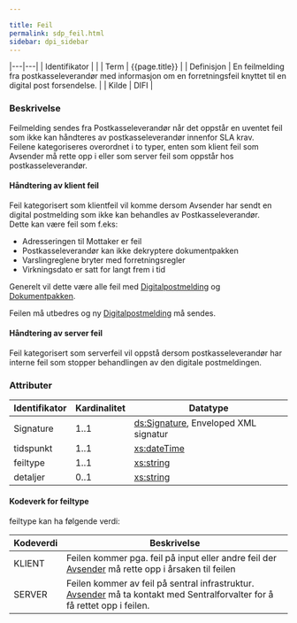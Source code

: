 ```yaml
---

title: Feil  
permalink: sdp_feil.html
sidebar: dpi_sidebar
---
```


|---|---|
| Identifikator |  |
| Term          | {{page.title}} |
| Definisjon    | En feilmelding fra postkasseleverandør med informasjon om en forretningsfeil knyttet til en digital post forsendelse. |
| Kilde         | DIFI |

### Beskrivelse

Feilmelding sendes fra Postkasseleverandør når det oppstår en uventet
feil som ikke kan håndteres av postkasseleverandør innenfor SLA krav.  
Feilene kategoriseres overordnet i to typer, enten som klient feil som
Avsender må rette opp i eller som server feil som oppstår hos
postkasseleverandør.

#### Håndtering av klient feil

Feil kategorisert som klientfeil vil komme dersom Avsender har sendt en
digital postmelding som ikke kan behandles av Postkasseleverandør.  
Dette kan være feil som f.eks:

  - Adresseringen til Mottaker er feil
  - Postkasseleverandør kan ikke dekryptere dokumentpakken
  - Varslingreglene bryter med forretningsregler
  - Virkningsdato er satt for langt frem i tid

Generelt vil dette være alle feil med
[Digitalpostmelding](DigitalPostMelding.md) og
[Dokumentpakken](../forretningslag/Dokumentpakke/index.md).

Feilen må utbedres og ny [Digitalpostmelding](DigitalPostMelding.md) må
sendes.

#### Håndtering av server feil

Feil kategorisert som serverfeil vil oppstå dersom postkasseleverandør
har interne feil som stopper behandlingen av den digitale postmeldingen.

### Attributer

| Identifikator | Kardinalitet | Datatype |
| --- | --- | --- |
| Signature | 1..1 | [ds:Signature](https://www.oasis-open.org/committees/download.php/21256/wss-v1.1-spec-errata-os-SOAPMessageSecurity.htm#_Toc118717148), Enveloped XML signatur |
| tidspunkt | 1..1 | [xs:dateTime](http://www.w3.org/TR/xmlschema-2/#dateTime) |
| feiltype | 1..1 | [xs:string](http://www.w3.org/TR/xmlschema-2/#string) |
| detaljer | 0..1 | [xs:string](http://www.w3.org/TR/xmlschema-2/#string) |

#### Kodeverk for feiltype

feiltype kan ha følgende verdi:

| Kodeverdi | Beskrivelse |
| --- | --- |
| KLIENT | Feilen kommer pga. feil på input eller andre feil der [Avsender](../begrep/Avsender.md) må rette opp i årsaken til feilen |
| SERVER | Feilen kommer av feil på sentral infrastruktur. [Avsender](../begrep/Avsender.md) må ta kontakt med Sentralforvalter for å få rettet opp i feilen. |
